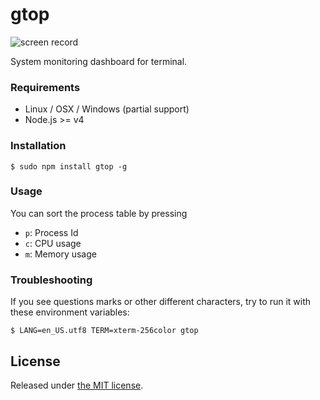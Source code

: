 # gtop

![screen record](https://raw.githubusercontent.com/aksakalli/gtop/master/img/demo.gif)

System monitoring dashboard for terminal.

### Requirements

* Linux / OSX / Windows (partial support)
* Node.js >= v4

### Installation

```
$ sudo npm install gtop -g
```

### Usage

You can sort the process table by pressing

* `p`: Process Id
* `c`: CPU usage
* `m`: Memory usage

### Troubleshooting

If you see questions marks or other different characters, try to run it with these environment variables:

```
$ LANG=en_US.utf8 TERM=xterm-256color gtop
```

## License

Released under [the MIT license](LICENSE).

